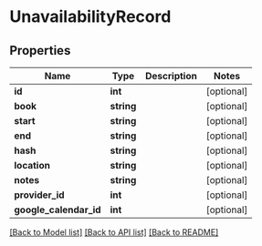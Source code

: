 # UnavailabilityRecord

## Properties
Name | Type | Description | Notes
------------ | ------------- | ------------- | -------------
**id** | **int** |  | [optional] 
**book** | **string** |  | [optional] 
**start** | **string** |  | [optional] 
**end** | **string** |  | [optional] 
**hash** | **string** |  | [optional] 
**location** | **string** |  | [optional] 
**notes** | **string** |  | [optional] 
**provider_id** | **int** |  | [optional] 
**google_calendar_id** | **int** |  | [optional] 

[[Back to Model list]](../../README.md#documentation-for-models) [[Back to API list]](../../README.md#documentation-for-api-endpoints) [[Back to README]](../../README.md)

